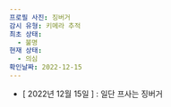 ```yaml
---
프로필 사진: 징버거
감시 유형: 키메라 추적
최초 상태:
  - 불명
현재 상태:
  - 의심
확인날짜: 2022-12-15
---
```

- [ 2022년 12월 15일 ] : 일단 프사는 징버거